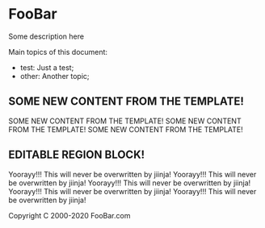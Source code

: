 # FooBar
Some description here

Main topics of this document:
- test: Just a test;
- other: Another topic;


## SOME NEW CONTENT FROM THE TEMPLATE!
SOME NEW CONTENT FROM THE TEMPLATE!
SOME NEW CONTENT FROM THE TEMPLATE!
SOME NEW CONTENT FROM THE TEMPLATE!

<!--- start of user content -->
<!--- This is a region editable that will never not be overwritten -->
## EDITABLE REGION BLOCK!
Yoorayy!!! This will never be overwritten by jiinja! 
Yoorayy!!! This will never be overwritten by jiinja! 
Yoorayy!!! This will never be overwritten by jiinja! 
Yoorayy!!! This will never be overwritten by jiinja! 
Yoorayy!!! This will never be overwritten by jiinja! 
<!--- end of user content -->

Copyright C 2000-2020 FooBar.com